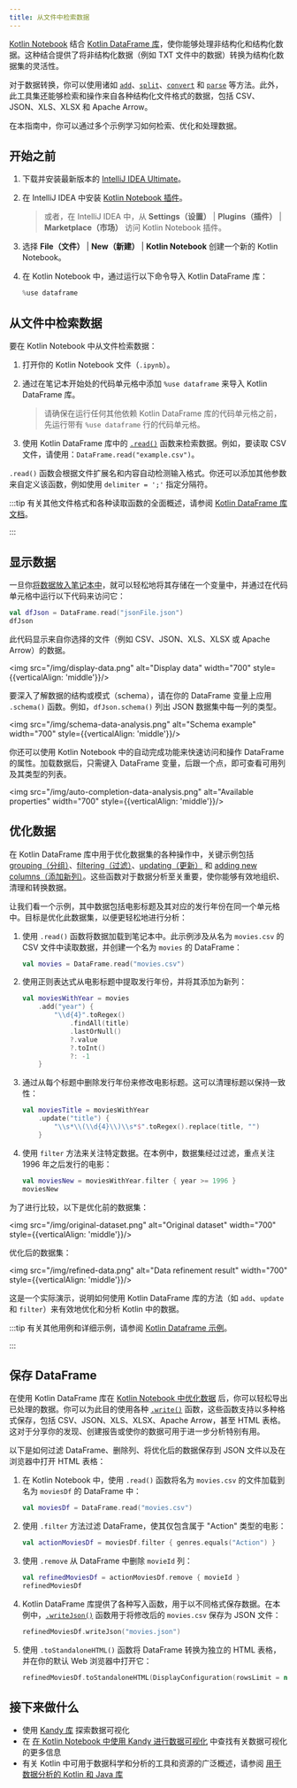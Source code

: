 ```yaml
---
title: 从文件中检索数据
---
```

[Kotlin Notebook](kotlin-notebook-overview) 结合 [Kotlin DataFrame 库](https://kotlin.github.io/dataframe/gettingstarted.html)，使你能够处理非结构化和结构化数据。这种结合提供了将非结构化数据（例如 TXT 文件中的数据）转换为结构化数据集的灵活性。

对于数据转换，你可以使用诸如 [`add`](https://kotlin.github.io/dataframe/adddf.html)、[`split`](https://kotlin.github.io/dataframe/split.html)、[`convert`](https://kotlin.github.io/dataframe/convert.html) 和 [`parse`](https://kotlin.github.io/dataframe/parse.html) 等方法。此外，此工具集还能够检索和操作来自各种结构化文件格式的数据，包括 CSV、JSON、XLS、XLSX 和 Apache Arrow。

在本指南中，你可以通过多个示例学习如何检索、优化和处理数据。

## 开始之前

1. 下载并安装最新版本的 [IntelliJ IDEA Ultimate](https://www.jetbrains.com/idea/download/?section=mac)。
2. 在 IntelliJ IDEA 中安装 [Kotlin Notebook 插件](https://plugins.jetbrains.com/plugin/16340-kotlin-notebook)。

   > 或者，在 IntelliJ IDEA 中，从 **Settings（设置）** | **Plugins（插件）** | **Marketplace（市场）** 访问 Kotlin Notebook 插件。
   >

3. 选择 **File（文件）** | **New（新建）** | **Kotlin Notebook** 创建一个新的 Kotlin Notebook。
4. 在 Kotlin Notebook 中，通过运行以下命令导入 Kotlin DataFrame 库：

   ```kotlin
   %use dataframe
   ```

## 从文件中检索数据

要在 Kotlin Notebook 中从文件检索数据：

1. 打开你的 Kotlin Notebook 文件（`.ipynb`）。
2. 通过在笔记本开始处的代码单元格中添加 `%use dataframe` 来导入 Kotlin DataFrame 库。
   > 请确保在运行任何其他依赖 Kotlin DataFrame 库的代码单元格之前，先运行带有 `%use dataframe` 行的代码单元格。
   >

3. 使用 Kotlin DataFrame 库中的 [`.read()`](https://kotlin.github.io/dataframe/read.html) 函数来检索数据。例如，要读取 CSV 文件，请使用：`DataFrame.read("example.csv")`。

`.read()` 函数会根据文件扩展名和内容自动检测输入格式。你还可以添加其他参数来自定义该函数，例如使用 `delimiter = ';'` 指定分隔符。

:::tip
有关其他文件格式和各种读取函数的全面概述，请参阅 [Kotlin DataFrame 库文档](https://kotlin.github.io/dataframe/read.html)。

:::

## 显示数据

一旦你[将数据放入笔记本中](#retrieve-data-from-a-file)，就可以轻松地将其存储在一个变量中，并通过在代码单元格中运行以下代码来访问它：

```kotlin
val dfJson = DataFrame.read("jsonFile.json")
dfJson
```

此代码显示来自你选择的文件（例如 CSV、JSON、XLS、XLSX 或 Apache Arrow）的数据。

<img src="/img/display-data.png" alt="Display data" width="700" style={{verticalAlign: 'middle'}}/>

要深入了解数据的结构或模式（schema），请在你的 DataFrame 变量上应用 `.schema()` 函数。例如，`dfJson.schema()` 列出 JSON 数据集中每一列的类型。

<img src="/img/schema-data-analysis.png" alt="Schema example" width="700" style={{verticalAlign: 'middle'}}/>

你还可以使用 Kotlin Notebook 中的自动完成功能来快速访问和操作 DataFrame 的属性。加载数据后，只需键入 DataFrame 变量，后跟一个点，即可查看可用列及其类型的列表。

<img src="/img/auto-completion-data-analysis.png" alt="Available properties" width="700" style={{verticalAlign: 'middle'}}/>

## 优化数据

在 Kotlin DataFrame 库中用于优化数据集的各种操作中，关键示例包括 [grouping（分组）](https://kotlin.github.io/dataframe/group.html)、[filtering（过滤）](https://kotlin.github.io/dataframe/filter.html)、[updating（更新）](https://kotlin.github.io/dataframe/update.html) 和 [adding new columns（添加新列）](https://kotlin.github.io/dataframe/add.html)。这些函数对于数据分析至关重要，使你能够有效地组织、清理和转换数据。

让我们看一个示例，其中数据包括电影标题及其对应的发行年份在同一个单元格中。目标是优化此数据集，以便更轻松地进行分析：

1. 使用 `.read()` 函数将数据加载到笔记本中。此示例涉及从名为 `movies.csv` 的 CSV 文件中读取数据，并创建一个名为 `movies` 的 DataFrame：

   ```kotlin
   val movies = DataFrame.read("movies.csv")
   ```

2. 使用正则表达式从电影标题中提取发行年份，并将其添加为新列：

   ```kotlin
   val moviesWithYear = movies
       .add("year") { 
           "\\d{4}".toRegex()
               .findAll(title)
               .lastOrNull()
               ?.value
               ?.toInt()
               ?: -1
       }
   ```

3. 通过从每个标题中删除发行年份来修改电影标题。这可以清理标题以保持一致性：

   ```kotlin
   val moviesTitle = moviesWithYear
       .update("title") {
           "\\s*\\(\\d{4}\\)\\s*$".toRegex().replace(title, "")
       }
   ```

4. 使用 `filter` 方法来关注特定数据。在本例中，数据集经过过滤，重点关注 1996 年之后发行的电影：

   ```kotlin
   val moviesNew = moviesWithYear.filter { year >= 1996 }
   moviesNew
   ```

为了进行比较，以下是优化前的数据集：

<img src="/img/original-dataset.png" alt="Original dataset" width="700" style={{verticalAlign: 'middle'}}/>

优化后的数据集：

<img src="/img/refined-data.png" alt="Data refinement result" width="700" style={{verticalAlign: 'middle'}}/>

这是一个实际演示，说明如何使用 Kotlin DataFrame 库的方法（如 `add`、`update` 和 `filter`）来有效地优化和分析 Kotlin 中的数据。

:::tip
有关其他用例和详细示例，请参阅 [Kotlin Dataframe 示例](https://github.com/Kotlin/dataframe/tree/master/examples)。

:::

## 保存 DataFrame

在使用 Kotlin DataFrame 库在 [Kotlin Notebook 中优化数据](#refine-data) 后，你可以轻松导出已处理的数据。你可以为此目的使用各种 [`.write()`](https://kotlin.github.io/dataframe/write.html) 函数，这些函数支持以多种格式保存，包括 CSV、JSON、XLS、XLSX、Apache Arrow，甚至 HTML 表格。这对于分享你的发现、创建报告或使你的数据可用于进一步分析特别有用。

以下是如何过滤 DataFrame、删除列、将优化后的数据保存到 JSON 文件以及在浏览器中打开 HTML 表格：

1. 在 Kotlin Notebook 中，使用 `.read()` 函数将名为 `movies.csv` 的文件加载到名为 `moviesDf` 的 DataFrame 中：

   ```kotlin
   val moviesDf = DataFrame.read("movies.csv")
   ```

2. 使用 `.filter` 方法过滤 DataFrame，使其仅包含属于 "Action" 类型的电影：

   ```kotlin
   val actionMoviesDf = moviesDf.filter { genres.equals("Action") }
   ```

3. 使用 `.remove` 从 DataFrame 中删除 `movieId` 列：

   ```kotlin
   val refinedMoviesDf = actionMoviesDf.remove { movieId }
   refinedMoviesDf
   ```

4. Kotlin DataFrame 库提供了各种写入函数，用于以不同格式保存数据。在本例中，[`.writeJson()`](https://kotlin.github.io/dataframe/write.html#writing-to-json) 函数用于将修改后的 `movies.csv` 保存为 JSON 文件：

   ```kotlin
   refinedMoviesDf.writeJson("movies.json")
   ```

5. 使用 `.toStandaloneHTML()` 函数将 DataFrame 转换为独立的 HTML 表格，并在你的默认 Web 浏览器中打开它：

   ```kotlin
   refinedMoviesDf.toStandaloneHTML(DisplayConfiguration(rowsLimit = null)).openInBrowser()
   ```

## 接下来做什么

* 使用 [Kandy 库](https://kotlin.github.io/kandy/examples.html) 探索数据可视化
* 在 [在 Kotlin Notebook 中使用 Kandy 进行数据可视化](data-analysis-visualization) 中查找有关数据可视化的更多信息
* 有关 Kotlin 中可用于数据科学和分析的工具和资源的广泛概述，请参阅 [用于数据分析的 Kotlin 和 Java 库](data-analysis-libraries)